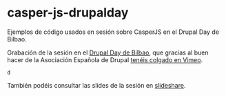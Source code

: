 casper-js-drupalday
===================

Ejemplos de código usados en sesión sobre CasperJS en el Drupal Day de Bilbao. 


Grabación de la sesión en el <a title="Casper - Drupal Day Bilbao" href="http://2014.drupalday.es/sesion/casperjs-asegurando-la-calidad-de-un-proyecto-drupal">Drupal Day de Bilbao</a>, que gracias al buen hacer de la Asociación Española de Drupal <a href="http://vimeo.com/112241760">tenéis colgado en Vimeo</a>.

    d
También podéis consultar las slides de la sesión en <a href="http://www.slideshare.net/DAVIDGILBIKO2/casper-js-asegurando-la-calidad-en-frontend-drupal">slideshare</a>.


